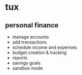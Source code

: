 # tux
## personal finance
* manage accounts
* add transactions
* schedule income and expenses
* budget creation & tracking
* reports
* savings goals
* sandbox mode
